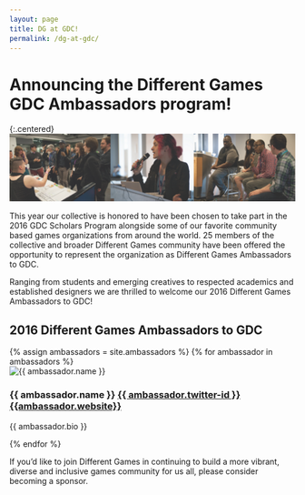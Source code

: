 ```yaml
---
layout: page
title: DG at GDC!
permalink: /dg-at-gdc/
---
```


# Announcing the Different Games GDC Ambassadors program!

{:.centered}
![alt text](/images/dg-at-gdc-1.png "Image of Different Games Conference 2014")

<div class="ambassadors-text">
  <p>This year our collective is honored to have been chosen to take part in the 2016 GDC Scholars Program alongside some of our favorite community based games organizations from around the world. 25 members of the collective and broader Different Games community have been offered the opportunity to represent the organization as Different Games Ambassadors to GDC. </p>
  <p>Ranging from students and emerging creatives to respected academics and established designers we are thrilled to welcome our 2016 Different Games Ambassadors to GDC!</p>
</div>

<div class="ambassdors-header">
  <h2>2016 Different Games Ambassadors to GDC</h2>
</div>

<div class="ambassadors">
  {% assign ambassadors = site.ambassadors %}
  {% for ambassador in ambassadors %}
  <div class="ambassador">
    <img src="{{ ambassador.image }}" alt="{{ ambassador.name }}"/>
    <div class="info">
      <h3>{{ ambassador.name }} 
        <a href="https://twitter.com/{{ambassador.twitter-id}}">{{ ambassador.twitter-id }}</a> 
        <a href="{{ambassador.website}}">{{ambassador.website}}</a></h3>
      <p>{{ ambassador.bio }}</p>
    </div>
  </div>
  {% endfor %}
</div>

If you’d like to join Different Games in continuing to build a more vibrant, diverse and inclusive games community for us all, please consider becoming a sponsor.